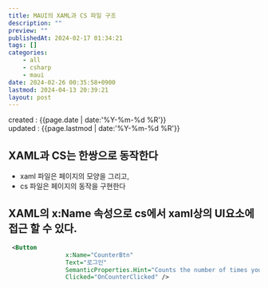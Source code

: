 ```yaml
---
title: MAUI의 XAML과 CS 파일 구조
description: ""
preview: ""
publishedAt: 2024-02-17 01:34:21
tags: []
categories:
    - all
    - csharp
    - maui
date: 2024-02-26 00:35:58+0900
lastmod: 2024-04-13 20:39:21
layout: post
---
```


created : {{page.date | date:'%Y-%m-%d %R'}}  
updated : {{page.lastmod | date:'%Y-%m-%d %R'}}

## XAML과 CS는 한쌍으로 동작한다
- xaml 파일은 페이지의 모양을 그리고,
- cs 파일은 페이지의 동작을 구현한다

## XAML의 x:Name 속성으로 cs에서 xaml상의 UI요소에 접근 할 수 있다.

```xml  
 <Button
                x:Name="CounterBtn"
                Text="로그인"
                SemanticProperties.Hint="Counts the number of times you click"
                Clicked="OnCounterClicked" />
```


